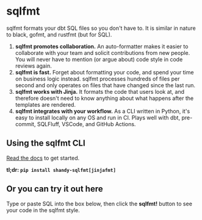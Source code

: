 # sqlfmt

sqlfmt formats your dbt SQL files so you don't have to. It is similar in nature to black, gofmt, and rustfmt (but for SQL). 

1. **sqlfmt promotes collaboration.** An auto-formatter makes it easier to collaborate with your team and solicit contributions from new people. You will never have to mention (or argue about) code style in code reviews again.
2. **sqlfmt is fast.** Forget about formatting your code, and spend your time on business logic instead. sqlfmt processes hundreds of files per second and only operates on files that have changed since the last run.
3. **sqlfmt works with Jinja.** It formats the code that users look at, and therefore doesn't need to know anything about what happens after the templates are rendered.
3. **sqlfmt integrates with your workflow.** As a CLI written in Python, it's easy to install locally on any OS and run in CI. Plays well with dbt, pre-commit, SQLFluff, VSCode, and GitHub Actions.

## Using the sqlfmt CLI

[Read the docs](https://docs.sqlfmt.com/category/getting-started) to get started.

**tl;dr: `pip install shandy-sqlfmt[jinjafmt]`**

## Or you can try it out here

Type or paste SQL into the box below, then click the **sqlfmt!** button to see your code in the sqlfmt style.
